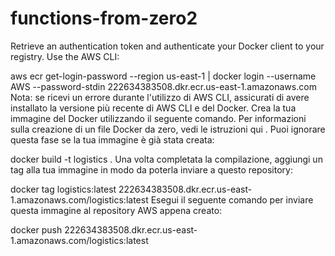 # functions-from-zero2

Retrieve an authentication token and authenticate your Docker client to your registry. Use the AWS CLI:

aws ecr get-login-password --region us-east-1 | docker login --username AWS --password-stdin 222634383508.dkr.ecr.us-east-1.amazonaws.com
Nota: se ricevi un errore durante l'utilizzo di AWS CLI, assicurati di avere installato la versione più recente di AWS CLI e del Docker.
Crea la tua immagine del Docker utilizzando il seguente comando. Per informazioni sulla creazione di un file Docker da zero, vedi le istruzioni qui . Puoi ignorare questa fase se la tua immagine è già stata creata:

docker build -t logistics .
Una volta completata la compilazione, aggiungi un tag alla tua immagine in modo da poterla inviare a questo repository:

docker tag logistics:latest 222634383508.dkr.ecr.us-east-1.amazonaws.com/logistics:latest
Esegui il seguente comando per inviare questa immagine al repository AWS appena creato:

docker push 222634383508.dkr.ecr.us-east-1.amazonaws.com/logistics:latest